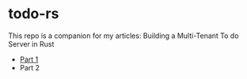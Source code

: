 # todo-rs

This repo is a companion for my articles: Building a Multi-Tenant To do Server in Rust

- [Part 1](https://medium.com/@robjsliwa_71070/building-a-multi-tenant-to-do-server-in-rust-part-1-4b90c0604224)
- Part 2
